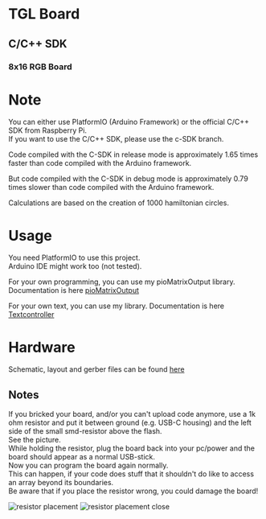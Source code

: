 # TGL Board
## C/C++ SDK
### 8x16 RGB Board


# Note
You can either use PlatformIO (Arduino Framework) or the official C/C++ SDK from Raspberry Pi.  
If you want to use the C/C++ SDK, please use the c-SDK branch.

Code compiled with the C-SDK in release mode
is approximately 1.65 times faster than code compiled with the Arduino framework.

But code compiled with the C-SDK in debug mode
is approximately 0.79 times slower than code compiled with the Arduino framework.

Calculations are based on the creation of 1000 hamiltonian circles.

# Usage

You need PlatformIO to use this project.  
Arduino IDE might work too (not tested).

For your own programming, you can use my pioMatrixOutput library.
Documentation is here [pioMatrixOutput](READMEpioMatrixOutput.md)

For your own text, you can use my library.
Documentation is here [Textcontroller](README_textController.md)


# Hardware

Schematic, layout and gerber files can be found [here](hardware)  

## Notes
If you bricked your board,
and/or you can't upload code anymore,
use a 1k ohm resistor and put it between ground (e.g. USB-C housing)
and the left side of the small smd-resistor above the flash.  
See the picture.  
While holding the resistor, plug the board back into your pc/power and the board should appear as a normal USB-stick.  
Now you can program the board again normally.  
This can happen, if your code does stuff that it shouldn't do like to access an array beyond its boundaries.  
Be aware that if you place the resistor wrong, you could damage the board!

![resistor placement](assets/images/resistorPlacement.png "resistorPlacement")
![resistor placement close](assets/images/resistorPlacementClose.png "resistorPlacementClose")
